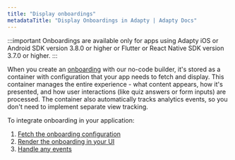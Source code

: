 ```yaml
---
title: "Display onboardings"
metadataTitle: "Display Onboardings in Adapty | Adapty Docs"
---
```


:::important
Onboardings are available only for apps using Adapty iOS or Android SDK version 3.8.0 or higher or Flutter or React Native SDK version 3.7.0 or higher.
:::

When you create an [onboarding](onboardings.md) with our no-code builder, it's stored as a container with configuration that your app needs to fetch and display. This container manages the entire experience - what content appears, how it's presented, and how user interactions (like quiz answers or form inputs) are processed. The container also automatically tracks analytics events, so you don't need to implement separate view tracking.

To integrate onboarding in your application:

1. [Fetch the onboarding configuration](get-onboardings.md)
2. [Render the onboarding in your UI](present-onboardings.md)
3. [Handle any events](handling-onboarding-events.md)
